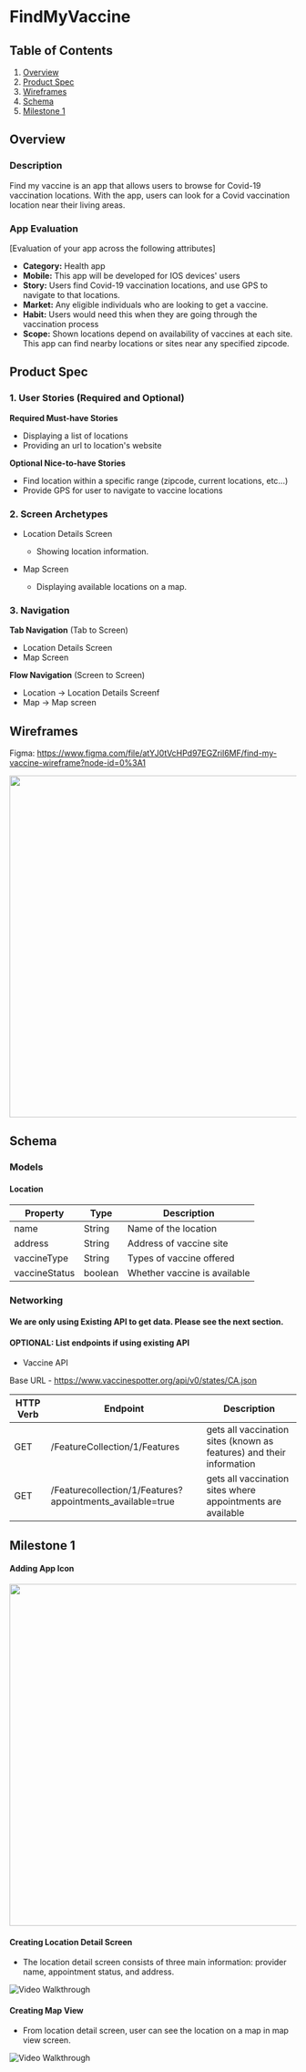 # FindMyVaccine

## Table of Contents
1. [Overview](#Overview)
1. [Product Spec](#Product-Spec)
1. [Wireframes](#Wireframes)
2. [Schema](#Schema)
3. [Milestone 1](#Milestone-1)


## Overview
### Description
Find my vaccine is an app that allows users to browse for Covid-19 vaccination locations. With the app, users can look for a Covid vaccination location near their living areas. 

### App Evaluation
[Evaluation of your app across the following attributes]
- **Category:** Health app
- **Mobile:** This app will be developed for IOS devices' users 
- **Story:** Users find Covid-19 vaccination locations, and use GPS to navigate to that locations.
- **Market:** Any eligible individuals who are looking to get a vaccine.
- **Habit:** Users would need this when they are going through the vaccination process
- **Scope:** Shown locations depend on availability of vaccines at each site. This app can find nearby locations or sites near any specified zipcode.

## Product Spec

### 1. User Stories (Required and Optional)

**Required Must-have Stories**

* Displaying a list of locations
* Providing an url to location's website

**Optional Nice-to-have Stories**

* Find location within a specific range (zipcode, current locations, etc...)
* Provide GPS for user to navigate to vaccine locations

### 2. Screen Archetypes
   
* Location Details Screen
    * Showing location information.
     
* Map Screen
    * Displaying available locations on a map.    


### 3. Navigation

**Tab Navigation** (Tab to Screen)

* Location Details Screen
* Map Screen

**Flow Navigation** (Screen to Screen)

* Location -> Location Details Screenf
* Map -> Map screen

## Wireframes

Figma: https://www.figma.com/file/atYJ0tVcHPd97EGZril6MF/find-my-vaccine-wireframe?node-id=0%3A1


<img src="https://i.imgur.com/GY9PtKZ.jpg" width=600>


## Schema 

### Models

#### Location

| Property      | Type     | Description |
| ------------- | -------- | ------------|
| name  | String  | Name of the location |
| address | String | Address of vaccine site |
| vaccineType| String  | Types of vaccine offered |
| vaccineStatus | boolean | Whether vaccine is available |

### Networking

#### We are only using Existing API to get data. Please see the next section.

#### OPTIONAL: List endpoints if using existing API 

- Vaccine API

Base URL - https://www.vaccinespotter.org/api/v0/states/CA.json


| HTTP Verb      | Endpoint     | Description |
| ------------- | -------- | ------------|
| GET |  /FeatureCollection/1/Features | gets all vaccination sites (known as features) and their information |
| GET | /Featurecollection/1/Features?appointments_available=true  | gets all vaccination sites where appointments are available |


## Milestone 1

#### Adding App Icon 

<img src="https://i.imgur.com/GSrvGpo.png" width=600> 


#### Creating Location Detail Screen

- The location detail screen consists of three main information: provider name, appointment status, and address.

<img src='http://g.recordit.co/aj7eTB4R64.gif' title='Video Walkthrough' width='' alt='Video Walkthrough' />


#### Creating Map View

- From location detail screen, user can see the location on a map in map view screen.

<img src='http://g.recordit.co/3eST1BJzlB.gif' title='Video Walkthrough' width='' alt='Video Walkthrough' />


